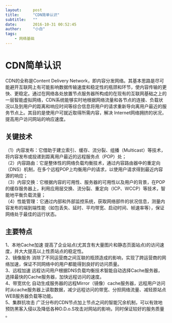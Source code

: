 ```yaml
---
layout:     post
title:      "CDN简单认识"
subtitle:   ""
date:       2016-10-31 00:52:45
author:     "小白"
tags:
    - 网络基础
---
```


# CDN简单认识 #
CDN的全称是Content Delivery Network，即内容分发网络。其基本思路是尽可能避开互联网上有可能影响数据传输速度和稳定性的瓶颈和环节，使内容传输的更快、更稳定。通过在网络各处放置节点服务器所构成的在现有的互联网基础之上的一层智能虚拟网络，CDN系统能够实时地根据网络流量和各节点的连接、负载状况以及到用户的距离和响应时间等综合信息将用户的请求重新导向离用户最近的服务节点上。其目的是使用户可就近取得所需内容，解决 Internet网络拥挤的状况，提高用户访问网站的响应速度。

## 关键技术 ##
（1）内容发布：它借助于建立索引、缓存、流分裂、组播（Multicast）等技术，将内容发布或投递到距离用户最近的远程服务点（POP）处；</br>
（2）内容路由：它是整体性的网络负载均衡技术，通过内容路由器中的重定向（DNS）机制，在多个远程POP上均衡用户的请求，以使用户请求得到最近内容源的响应；</br>
（3）内容交换：它根据内容的可用性、服务器的可用性以及用户的背景，在POP的缓存服务器上，利用应用层交换、流分裂、重定向（ICP、WCCP）等技术，智能地平衡负载流量；</br>
（4）性能管理：它通过内部和外部监控系统，获取网络部件的状况信息，测量内容发布的端到端性能（如包丢失、延时、平均带宽、启动时间、帧速率等），保证网络处于最佳的运行状态。</br>

## 主要特点 ##
1、本地Cache加速 提高了企业站点(尤其含有大量图片和静态页面站点)的访问速度，并大大提高以上性质站点的稳定性。</br>
2、镜像服务 消除了不同运营商之间互联的瓶颈造成的影响，实现了跨运营商的网络加速，保证不同网络中的用户都能得到良好的访问质量。</br>
3、远程加速 远程访问用户根据DNS负载均衡技术智能自动选择Cache服务器，选择最快的Cache服务器，加快远程访问的速度。</br>
4、带宽优化 自动生成服务器的远程Mirror（镜像）cache服务器，远程用户访问时从cache服务器上读取数据，减少远程访问的带宽、分担网络流量、减轻原站点WEB服务器负载等功能。</br>
5、集群抗攻击 广泛分布的CDN节点加上节点之间的智能冗余机制，可以有效地预防黑客入侵以及降低各种D.D.o.S攻击对网站的影响，同时保证较好的服务质量 。</br>